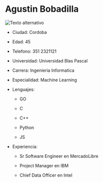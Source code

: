 # Agustin Bobadilla

![Texto alternativo](/ruta/a/la/imagen.jpg)

* Ciudad: Cordoba

* Edad: 45

* Telefono: 351 2321121

* Universidad: Universidad Blas Pascal

* Carrera: Ingenieria Informatica

* Especialidad: Machine Learning

* Lenguajes:

    * GO

    * C

    * C++

    * Python 
    
    * JS

* Experiencia:

    * Sr Software Engineer en MercadoLibre

    * Project Manager en IBM
    
    * Chief Data Officer en Intel 